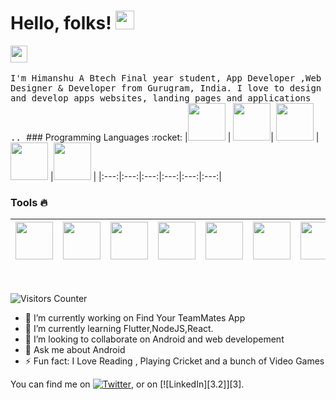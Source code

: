 # Hello, folks! <img src="https://raw.githubusercontent.com/MartinHeinz/MartinHeinz/master/wave.gif" width="30px">

<p align="cen,brter">
  <img src="https://user-images.githubusercontent.com/5679180/79618120-0daffb80-80be-11ea-819e-d2b0fa904d07.gif" width="27px">
  <br><br>
  <samp>
I'm Himanshu  A Btech Final year student, App Developer ,Web Designer & Developer from Gurugram, India. I love to design and develop apps websites, landing pages and applications .. 
    
    
     
  </samp>
### Programming Languages  :rocket:
|<img src="https://github.com/adityakamath16/adityakamath16/blob/master/images/Programming_languages/javalogo.png" width=60> | <img src="https://github.com/adityakamath16/adityakamath16/blob/master/images/Programming_languages/1024px-Python-logo-notext.svg.png" width=60>| <img src="https://github.com/adityakamath16/adityakamath16/blob/master/images/Programming_languages/logo-html-5.png" width=60> |<img src="https://github.com/adityakamath16/adityakamath16/blob/master/images/Programming_languages/phplogo.png" width=60> |<img src="https://github.com/adityakamath16/adityakamath16/blob/master/images/Programming_languages/dart.png" width=60> |
|:---:|:---:|:---:|:---:|:---:|:---:|



### Tools :fire:
|<img src="https://github.com/adityakamath16/adityakamath16/blob/master/images/tools/1200px-Android_Studio_icon.svg.png" width=60>| <img src="https://github.com/adityakamath16/adityakamath16/blob/master/images/tools/intellij-idea_logo_300x300.png" width=60>| <img src="https://github.com/adityakamath16/adityakamath16/blob/master/images/tools/Adobe_Brackets_v0.0.x_icon.png" width=60>|  <img src="https://github.com/adityakamath16/adityakamath16/blob/master/images/tools/firebase.png" width=60> | <img src="https://github.com/adityakamath16/adityakamath16/blob/master/images/tools/25231.svg" width=60> |<img src="https://github.com/adityakamath16/adityakamath16/blob/master/images/tools/logo-stable.png" width=60> |<img src="https://github.com/adityakamath16/adityakamath16/blob/master/images/tools/flutter.png" width=60> |
|:---:|:---:|:---:|:---:|:---:|:---:|:---:|


<br><br>
    <img src="https://visitor-badge.glitch.me/badge?page_id=Himanshu081.Himanshu081" alt="Visitors Counter">
</p>




- 🔭 I’m currently working on Find Your TeamMates App
- 🌱 I’m currently learning Flutter,NodeJS,React.
- 👯 I’m looking to collaborate on Android and web developement
-  💬 Ask me about Android
- ⚡ Fun fact: I Love Reading , Playing Cricket and a bunch of Video Games


<!-- Actual text -->

You can find me on [![Twitter][1.2]][1], or on [![LinkedIn][3.2]][3].

<!-- Icons -->

[1.2]: http://i.imgur.com/wWzX9uB.png (twitter icon without padding)
[2.2]: https://raw.githubusercontent.com/MartinHeinz/MartinHeinz/master/linkedin-3-16.png (LinkedIn icon without padding)

<!-- Links to your social media accounts -->

[1]:https://twitter.com/Himu260299
[2]:https://www.linkedin.com/in/himanshu-y-18ba29123

